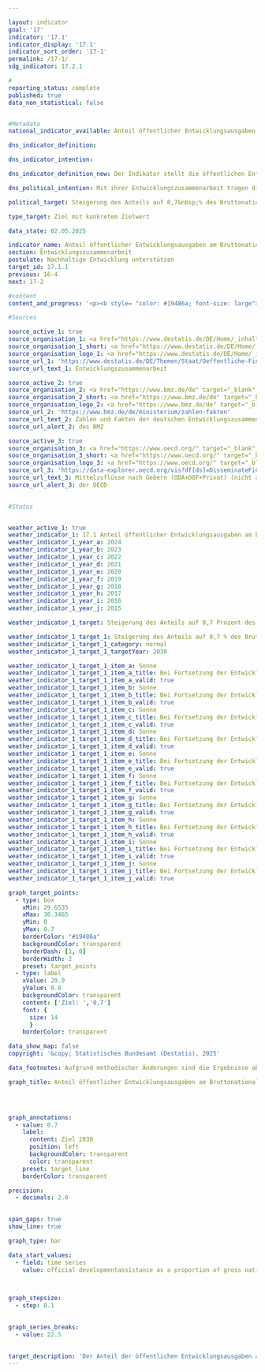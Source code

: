 ```yaml
---

layout: indicator        
goal: '17'        
indicator: '17.1'        
indicator_display: '17.1'        
indicator_sort_order: '17-1'        
permalink: /17-1/        
sdg_indicator: 17.2.1        

#
reporting_status: complete        
published: true        
data_non_statistical: false        


#Metadata        
national_indicator_available: Anteil öffentlicher Entwicklungsausgaben am Bruttonationaleinkommen        

dns_indicator_definition:         

dns_indicator_intention:         

dns_indicator_definition_new: Der Indikator stellt die öffentlichen Entwicklungsausgaben am Bruttonationaleinkommen, die sogenannte ODA-Quote (in %) dar. Diese umfasst den Anteil der öffentlichen Entwicklungsausgaben (Official Development Assistance, ODA) im Verhältnis zum Bruttonationaleinkommen (BNE). Seit 2018&nbsp;erfolgt die Berechnung nach der Zuschussäquivalent-Methode.        

dns_political_intention: Mit ihrer Entwicklungszusammenarbeit tragen die Geber dazu bei, die weltweite Armut zu mindern, humanitäre Notlagen zu lindern, den Frieden zu sichern, Demokratie zu verwirklichen sowie die Globalisierung gerecht zu gestalten und die Umwelt zu schützen. Um dieser Verantwortung gerecht zu werden, bekennt sich die Bundesregierung zum ursprünglich 1970&nbsp;von der Generalversammlung der Vereinten Nationen (VN) festgelegten Ziel, den Anteil der öffentlichen Entwicklungsausgaben (Official Development Assistance, ODA) am Bruttonationaleinkommen (BNE) (ODA-Quote) auf 0,7&nbsp;% zu steigern.        

political_target: Steigerung des Anteils auf 0,7&nbsp;% des Bruttonationaleinkommens bis 2030        

type_target: Ziel mit konkretem Zielwert        

data_state: 02.05.2025        

indicator_name: Anteil öffentlicher Entwicklungsausgaben am Bruttonationaleinkommen        
section: Entwicklungszusammenarbeit        
postulate: Nachhaltige Entwicklung unterstützen        
target_id: 17.1.1        
previous: 16-4        
next: 17-2        

#content         
content_and_progress: '<p><b style= "color: #19486a; font-size: large">17.1&nbsp;Anteil öffentlicher Entwicklungsausgaben am Bruttonationaleinkommen</b><br><br>Das Statistische Bundesamt erstellt im Auftrag des Bundesministeriums für wirtschaftliche Zusammenarbeit und Entwicklung (BMZ) die Statistiken der Entwicklungszusammenarbeit, aus denen die öffentliche Entwicklungsausgabe (Official Development Assistance, ODA) hervorgehen. Ob eine Leistung als ODA angerechnet werden kann, regeln die Richtlinien des Entwicklungsausschusses (Development Assistance Committee, DAC) der Oganisation für wirtschaftliche Zusammenarbeit und Entwicklung (Organisation for Economic Co-operation and Development, OECD).<br><br>ODA umfasst öffentliche Leistungen, die zu günstigen (konzessionären) Bedingungen vergeben werden und der Förderung der wirtschaftlichen und sozialen Entwicklung von Entwicklungsländern dienen. Dazu zählen insbesondere Ausgaben für finanzielle und technische Zusammenarbeit, humanitäre Hilfe sowie Beiträge für Entwicklungszusammenarbeit an multilaterale Institutionen wie die Vereinten Nationen (VN), die Europäische Union (EU), die Weltbankgruppe oder regionale Entwicklungsbanken.<br><br>Darüber hinaus können unter bestimmten Voraussetzungen auch Ausgaben für Friedensmissionen, Schuldenerleichterungen oder bestimmte Ausgaben im Geberland&nbsp;–&nbsp;etwa Studienplatzkosten für Studierende aus Entwicklungsländern, Flüchtlingskosten im Inland oder Ausgaben für entwicklungsspezifische Forschung&nbsp;–&nbsp;als ODA-anerkannt werden. Das Bruttonationaleinkommen (BNE) ist ein Maß für die primäre Verteilung der unmittelbar aus der wirtschaftlichen Tätigkeit aller Inländer entstandenen Einkommen vor staatlicher Umverteilung durch Steuern, Sozialbeiträge und Transfers. Das BNE erfasst dabei alle Einkommen der Inländer und gebietsansässigen Wirtschaftseinheiten, ganz unabhängig davon, ob dieses Einkommen im Inland erzielt wurde oder aus dem Ausland zufließt. Dies ist der hauptsächliche Unterschied zum Bruttoinlandsprodukt (BIP), für das der Ort der Güterherstellung und somit das Inlandsprinzip maßgeblich ist.<br><br>Die Liste der Länder, die ODA empfangen können, wird vom OECD-DAC festgelegt. Sie umfasst die am wenigsten entwickelten Länder (Least Developed Countries, LDCs) sowie weitere Länder mit niedrigem und mittlerem BNE pro Kopf. Diese Liste wird regelmäßig aktualisiert, Länder können sowohl aufgenommen als auch gestrichen werden. Im Jahr 2018&nbsp;wurde die Bewertungsmethode für Schuldeninstrumente (Darlehen, Anleihen und Schuldenerleichterungen) geändert: Das bisherige Brutto-Netto-Prinzip wurde durch die Zuschussäquivalent-Methode ersetzt. Bei dieser Methode wird der Zuschussanteil eines Instruments&nbsp;–&nbsp;unter anderem anhand von Zinssatz und Laufzeit&nbsp;–&nbsp;berechnet und nur dieser Anteil als ODA angerechnet. Ziel dieser Änderung ist unter anderem die bessere Vergleichbarkeit von Darlehen und Zuschüssen. Seit 2020&nbsp;wird die Zuschussäquivalent-Methode auch auf Erlasse und Umschuldungen angewendet, seit 2023&nbsp;zudem auf Beteiligungen.<br><br>Die deutschen ODA beliefen sich nach vorläufigen Ergebnissen im Jahr 2024&nbsp;auf 32,4&nbsp;Milliarden Euro und lagen damit unter dem Vorjahreswert von 35,1&nbsp;Milliarden Euro. Der Anteil der ODA am deutschen BNE betrug 2024&nbsp;0,67&nbsp;% (2023: 0,82&nbsp;%). Das politisch festgelegte Ziel von 0,70&nbsp;% wurde in den Jahren 2020&nbsp;bis 2023&nbsp;überschritten, im Jahr 2024&nbsp;jedoch leicht unterschritten. Während sich das BNE gegenüber 2010&nbsp;um mehr als das Anderthalbfache erhöhte, haben sich die ODA im gleichen Zeitraum mehr als verdreifacht.<br><br>Im internationalen Vergleich war Deutschland 2024&nbsp;erneut&nbsp;–&nbsp;in absoluten Zahlen&nbsp;–&nbsp;der zweitgrößte Geber hinter den USA und vor Japan. Die ODA-Quote der USA lag mit 0,22&nbsp;% jedoch unter dem DAC-Durchschnitt von 0,33&nbsp;%. Deutschland belegte mit einer Quote von 0,67&nbsp;% Platz 5&nbsp;unter den 32&nbsp;DAC-Mitgliedsländern. Das internationale Ziel von 0,70&nbsp;% erreichten nach vorläufigen Ergebnissen 2024&nbsp;die DAC-Länder Norwegen (1,02&nbsp;%), Luxemburg (1,00&nbsp;%), Schweden (0,79&nbsp;%) und Dänemark (0,71&nbsp;%).<br><br>Neben der öffentlichen Entwicklungszusammenarbeit werden auch von privater Seite Eigenmittel&nbsp;–&nbsp;etwa von Kirchen, Stiftungen und Verbänden&nbsp;–&nbsp;für entwicklungspolitische Zwecke eingesetzt. Dabei handelt es sich um Eigenmittel (einschließlich Mitgliedsbeiträgen) sowie Spenden. Diese private, nicht ODA-relevante Entwicklungszusammenarbeit belief sich im Jahr 2023&nbsp;auf 1,5&nbsp;Milliarden Euro. Die privaten Direktinvestitionen in Entwicklungsländer lagen 2023&nbsp;bei 18,4&nbsp;Milliarden Euro (Stand: vor Revision der Bundesbank).</p>'                

#Sources        

source_active_1: true
source_organisation_1: <a href="https://www.destatis.de/DE/Home/_inhalt.html" target="_blank">Statistisches Bundesamt</a>
source_organisation_1_short: <a href="https://www.destatis.de/DE/Home/_inhalt.html" target="_blank">Statistisches Bundesamt</a>
source_organisation_logo_1: <a href="https://www.destatis.de/DE/Home/_inhalt.html" target="_blank"><img src="https://dnsTestEnvironment.github.io/dns-indicators/public/OrgImgDe/destatis.png" alt="Statistisches Bundesamt" title=" Klicken Sie hier um zur Homepage der Organisation Statistisches Bundesamt zu gelangen." style="height:60px; width:148px; border:transparent"/></a>
source_url_1: 'https://www.destatis.de/DE/Themen/Staat/Oeffentliche-Finanzen/Entwicklungszusammenarbeit/_inhalt.html'
source_url_text_1: Entwicklungszusammenarbeit

source_active_2: true
source_organisation_2: <a href="https://www.bmz.de/de" target="_blank" onclick="return confirm_alert('des BMZ', 'De')">Bundesministerium für wirtschaftliche Zusammenarbeit und Entwicklung</a>
source_organisation_2_short: <a href="https://www.bmz.de/de" target="_blank" onclick="return confirm_alert('des BMZ', 'De')">Bundesministerium für wirtschaftliche Zusammenarbeit und Entwicklung</a>
source_organisation_logo_2: <a href="https://www.bmz.de/de" target="_blank" onclick="return confirm_alert('des BMZ', 'De')"><img src="https://dnsTestEnvironment.github.io/dns-indicators/public/OrgImgDe/bmz.png" alt="Bundesministerium für wirtschaftliche Zusammenarbeit und Entwicklung" title=" Klicken Sie hier um zur Homepage der Organisation Bundesministerium für wirtschaftliche Zusammenarbeit und Entwicklung zu gelangen." style="height:60px; width:148px; border:transparent"/></a>
source_url_2: 'https://www.bmz.de/de/ministerium/zahlen-fakten'
source_url_text_2: Zahlen und Fakten der deutschen Entwicklungszusammenarbeit
source_url_alert_2: des BMZ

source_active_3: true
source_organisation_3: <a href="https://www.oecd.org/" target="_blank" onclick="return confirm_alert('der OECD', 'De')">Organisation für wirtschaftliche Zusammenarbeit und Entwicklung</a>
source_organisation_3_short: <a href="https://www.oecd.org/" target="_blank" onclick="return confirm_alert('der OECD', 'De')">Organisation für wirtschaftliche Zusammenarbeit und Entwicklung</a>
source_organisation_logo_3: <a href="https://www.oecd.org/" target="_blank" onclick="return confirm_alert('der OECD', 'De')"><img src="https://dnsTestEnvironment.github.io/dns-indicators/public/OrgImgDe/oecd.png" alt="Organisation für wirtschaftliche Zusammenarbeit und Entwicklung" title=" Klicken Sie hier um zur Homepage der Organisation Organisation für wirtschaftliche Zusammenarbeit und Entwicklung zu gelangen." style="height:60px; width:148px; border:transparent"/></a>
source_url_3: 'https://data-explorer.oecd.org/vis?df[ds]=DisseminateFinalDMZ&df[id]=DSD_DAC1%40DF_DAC1&df[ag]=OECD.DCD.FSD&df[vs]=1.1&pd=%2C&dq=DEU...1140%2B1160..Q%2BV.&ly[rw]=MEASURE&ly[cl]=TIME_PERIOD&to[TIME_PERIOD]=false&lo=10&lom=LASTNPERIODS&vw=tb'
source_url_text_3: Mittelzuflüsse nach Gebern (ODA+OOF+Privat) (nicht auf Deutsch verfügbar) (nicht auf Deutsch verfügbar)
source_url_alert_3: der OECD
        

#Status        


weather_active_1: true
weather_indicator_1: 17.1 Anteil öffentlicher Entwicklungsausgaben am Bruttonationaleinkommen
weather_indicator_1_year_a: 2024
weather_indicator_1_year_b: 2023
weather_indicator_1_year_c: 2022
weather_indicator_1_year_d: 2021
weather_indicator_1_year_e: 2020
weather_indicator_1_year_f: 2019
weather_indicator_1_year_g: 2018
weather_indicator_1_year_h: 2017
weather_indicator_1_year_i: 2016
weather_indicator_1_year_j: 2015

weather_indicator_1_target: Steigerung des Anteils auf 0,7 Prozent des  Bruttonationaleinkommens bis 2030

weather_indicator_1_target_1: Steigerung des Anteils auf 0,7 % des Bruttonationaleinkommens bis 2030
weather_indicator_1_target_1_category: normal
weather_indicator_1_target_1_targetYear: 2030

weather_indicator_1_target_1_item_a: Sonne
weather_indicator_1_target_1_item_a_title: Bei Fortsetzung der Entwicklung aus 2024 wäre der Zielwert erreicht oder um weniger als 5&nbsp;% der Differenz zwischen Zielwert und dem Wert aus 2024 verfehlt worden.
weather_indicator_1_target_1_item_a_valid: true
weather_indicator_1_target_1_item_b: Sonne
weather_indicator_1_target_1_item_b_title: Bei Fortsetzung der Entwicklung aus 2023 wäre der Zielwert erreicht oder um weniger als 5&nbsp;% der Differenz zwischen Zielwert und dem Wert aus 2023 verfehlt worden.
weather_indicator_1_target_1_item_b_valid: true
weather_indicator_1_target_1_item_c: Sonne
weather_indicator_1_target_1_item_c_title: Bei Fortsetzung der Entwicklung aus 2022 wäre der Zielwert erreicht oder um weniger als 5&nbsp;% der Differenz zwischen Zielwert und dem Wert aus 2022 verfehlt worden.
weather_indicator_1_target_1_item_c_valid: true
weather_indicator_1_target_1_item_d: Sonne
weather_indicator_1_target_1_item_d_title: Bei Fortsetzung der Entwicklung aus 2021 wäre der Zielwert erreicht oder um weniger als 5&nbsp;% der Differenz zwischen Zielwert und dem Wert aus 2021 verfehlt worden.
weather_indicator_1_target_1_item_d_valid: true
weather_indicator_1_target_1_item_e: Sonne
weather_indicator_1_target_1_item_e_title: Bei Fortsetzung der Entwicklung aus 2020 wäre der Zielwert erreicht oder um weniger als 5&nbsp;% der Differenz zwischen Zielwert und dem Wert aus 2020 verfehlt worden.
weather_indicator_1_target_1_item_e_valid: true
weather_indicator_1_target_1_item_f: Sonne
weather_indicator_1_target_1_item_f_title: Bei Fortsetzung der Entwicklung aus 2019 wäre der Zielwert erreicht oder um weniger als 5&nbsp;% der Differenz zwischen Zielwert und dem Wert aus 2019 verfehlt worden.
weather_indicator_1_target_1_item_f_valid: true
weather_indicator_1_target_1_item_g: Sonne
weather_indicator_1_target_1_item_g_title: Bei Fortsetzung der Entwicklung aus 2018 wäre der Zielwert erreicht oder um weniger als 5&nbsp;% der Differenz zwischen Zielwert und dem Wert aus 2018 verfehlt worden.
weather_indicator_1_target_1_item_g_valid: true
weather_indicator_1_target_1_item_h: Sonne
weather_indicator_1_target_1_item_h_title: Bei Fortsetzung der Entwicklung aus 2017 wäre der Zielwert erreicht oder um weniger als 5&nbsp;% der Differenz zwischen Zielwert und dem Wert aus 2017 verfehlt worden.
weather_indicator_1_target_1_item_h_valid: true
weather_indicator_1_target_1_item_i: Sonne
weather_indicator_1_target_1_item_i_title: Bei Fortsetzung der Entwicklung aus 2016 wäre der Zielwert erreicht oder um weniger als 5&nbsp;% der Differenz zwischen Zielwert und dem Wert aus 2016 verfehlt worden.
weather_indicator_1_target_1_item_i_valid: true
weather_indicator_1_target_1_item_j: Sonne
weather_indicator_1_target_1_item_j_title: Bei Fortsetzung der Entwicklung aus 2015 wäre der Zielwert erreicht oder um weniger als 5&nbsp;% der Differenz zwischen Zielwert und dem Wert aus 2015 verfehlt worden.
weather_indicator_1_target_1_item_j_valid: true        

graph_target_points:
  - type: box
    xMin: 29.6535
    xMax: 30.3465
    yMin: 0
    yMax: 0.7
    borderColor: "#19486a"
    backgroundColor: transparent
    borderDash: [1, 0]
    borderWidth: 2
    preset: target_points
  - type: label
    xValue: 29.9
    yValue: 0.8
    backgroundColor: transparent
    content: ['Ziel: ','0,7']
    font: {
      size: 14
      }
    borderColor: transparent        

data_show_map: false        
copyright: '&copy; Statistisches Bundesamt (Destatis), 2025'        

data_footnotes: Aufgrund methodischer Änderungen sind die Ergebnisse ab 2018 nur eingeschränkt mit den Vorjahren vergleichbar. Bis einschließlich 2017 erfolgte die Berechnung nach dem Brutto-Netto-Prinzip;  ab 2018 nach der Zuschussäquivalent-Methode.<br>• 2022 korrigierte Daten.<br>• 2024 vorläufige Daten.        

graph_title: Anteil öffentlicher Entwicklungsausgaben am Bruttonationaleinkommen        

        


graph_annotations:
  - value: 0.7
    label:
      content: Ziel 2030
      position: left
      backgroundColor: transparent
      color: transparent
    preset: target_line
    borderColor: transparent        

precision: 
  - decimals: 2.0
            

span_gaps: true        
show_line: true        

graph_type: bar                

data_start_values: 
  - field: time series
    value: official developmentassistance as a proportion of gross national income        

        

graph_stepsize: 
  - step: 0.1
            

graph_series_breaks: 
  - value: 22.5
                                            

target_description: 'Der Anteil der öffentlichen Entwicklungsausgaben am Bruttonationaleinkommen soll bis 2030&nbsp;auf mindestens 0,7&nbsp;% gesteigert werden.<br><br>• Ausgehend von der Zielformulierung wurde der politisch festgelegte Zielwert des Indikators 17.1&nbsp;erstmals im Jahr 2021&nbsp;überschritten. Seitdem gilt es, den Zielwert jedes Jahr zu halten und im Durchschnitt der letzten sechs Jahre keine Verschlechterung aufzuweisen. Beides ist im Jahr 2024&nbsp;erfüllt. Der Indikator 17.1&nbsp;wird daher für das Jahr 2024&nbsp;mit <b>Sonne</b> bewertet.<br><br><a href="https://dnsUpgradeEnvironment.github.io/site/status"><img src="https://sdg-indikatoren.de/public/Wettersymbole/Sonne.png" title="Bei Fortsetzung der Entwicklung aus 2024&nbsp;wäre der Zielwert erreicht oder um weniger als 5&nbsp;% der Differenz zwischen Zielwert und dem Wert aus 2024&nbsp;verfehlt worden." alt="Wettersymbol Sonne"/></a> <br><small>Datenstand bei Bewertung: 02.05.2025</small>'        
---
```


